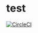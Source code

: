 # test
[![CircleCI](https://circleci.com/gh/kjartanandersen/test/tree/master.svg?style=svg)](https://circleci.com/gh/kjartanandersen/test/tree/master)
